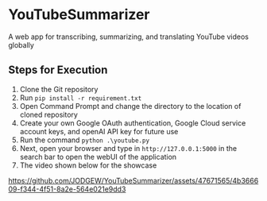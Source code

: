 # YouTubeSummarizer
A web app for transcribing, summarizing, and translating YouTube videos globally

## Steps for Execution

1. Clone the Git repository
2. Run `pip install -r requirement.txt`
3. Open Command Prompt and change the directory to the location of cloned repository
4. Create your own Google OAuth authentication, Google Cloud service account keys, and openAI API key for future use
5. Run the command `python .\youtube.py`
6. Next, open your browser and type in `http://127.0.0.1:5000` in the search bar to open the webUI of the application
7. The video shown below for the showcase

https://github.com/JODGEW/YouTubeSummarizer/assets/47671565/4b366609-f344-4f51-8a2e-564e021e9dd3
